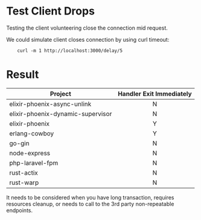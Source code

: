 # Test Client Drops

Testing the client volunteering close the connection mid request.

We could simulate client closes connection by using curl timeout:

        curl -m 1 http://localhost:3000/delay/5


# Result

| Project                           | Handler Exit Immediately |
| --------------------------------- |:------------------------:|
| elixir-phoenix-async-unlink       |            N             |
| elixir-phoenix-dynamic-supervisor |            N             |
| elixir-phoenix                    |            Y             |
| erlang-cowboy                     |            Y             |
| go-gin                            |            N             |
| node-express                      |            N             |
| php-laravel-fpm                   |            N             |
| rust-actix                        |            N             |
| rust-warp                         |            N             |

It needs to be considered when you have long transaction, requires resources cleanup, or needs to call to the 3rd party non-repeatable endpoints.

